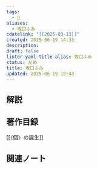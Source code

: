```yaml
---
tags:
  - 👤
aliases:
  - 坂口ふみ
cdatelink: "[[2025-03-13]]"
created: 2025-06-19 14:33
description: 
draft: false
linter-yaml-title-alias: 坂口ふみ
status: だめ
title: 坂口ふみ
updated: 2025-06-19 19:43
---
```


## 解説

## 著作目録
[[〈個〉の誕生]]
## 関連ノート
